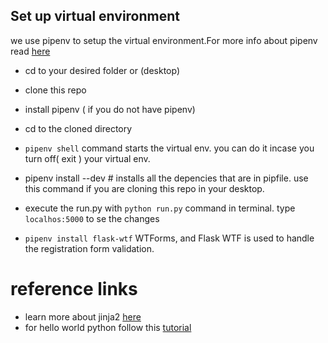 

## Set up virtual environment
we use pipenv  to setup the virtual environment.For more info about pipenv read [here](https://realpython.com/pipenv-guide/#pipenv-introduction
)

- cd to your desired folder or (desktop)
- clone this repo
- install pipenv ( if you do not have pipenv)
- cd to the cloned directory
-  ```pipenv shell``` command  starts the virtual env. you can do it incase you turn off( exit ) your virtual env.
- pipenv install --dev # installs all the depencies that are in pipfile. use this command if you are cloning this repo in your desktop.
 

- execute the run.py with ``` python run.py ``` command in terminal. type  ``` localhos:5000``` to se the changes
- ``` pipenv install flask-wtf ``` WTForms, and Flask WTF is used to handle the registration form validation.


# reference links 

- learn more about jinja2 [here](https://www.fullstackpython.com/jinja2.html)
- for hello world python follow this [tutorial](https://blog.miguelgrinberg.com/post/the-flask-mega-tutorial-part-i-hello-world) 

